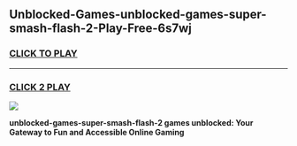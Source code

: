 
## Unblocked-Games-unblocked-games-super-smash-flash-2-Play-Free-6s7wj
<h3>
<a href="https://premium76.site?title=unblocked-games-super-smash-flash-2&ref=21A">CLICK TO PLAY</a></h3>
<hr>

<h3>
<a href="https://premium76.site?title=unblocked-games-super-smash-flash-2&ref=21A">CLICK 2 PLAY</a>
  
</h3>

<a href="https://premium76.site?title=unblocked-games-super-smash-flash-2&ref=21A"><img src="https://clearcache.store/games.png"></a>


**unblocked-games-super-smash-flash-2 games unblocked: Your Gateway to Fun and Accessible Online Gaming**
